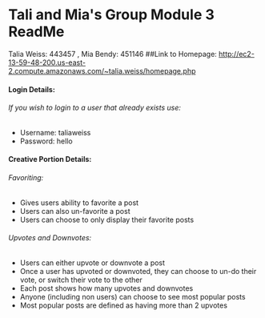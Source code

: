 # Tali and Mia's Group Module 3 ReadMe
Talia Weiss: 443457 , 
Mia Bendy: 451146
##Link to Homepage: http://ec2-13-59-48-200.us-east-2.compute.amazonaws.com/~talia.weiss/homepage.php
#### Login Details: 
###### If you wish to login to a user that already exists use:
- Username: taliaweiss
- Password: hello
#### Creative Portion Details: 
###### Favoriting:
- Gives users ability to favorite a post
- Users can also un-favorite a post 
- Users can choose to only display their favorite posts
###### Upvotes and Downvotes:
- Users can either upvote or downvote a post
- Once a user has upvoted or downvoted, they can choose to un-do their vote, or switch their vote to the other 
- Each post shows how many upvotes and downvotes 
- Anyone (including non users) can choose to see most popular posts
- Most popular posts are defined as having more than 2 upvotes


